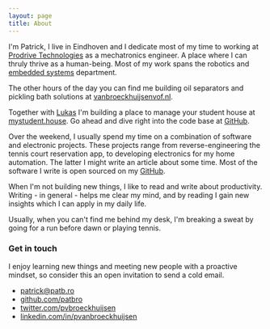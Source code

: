 ```yaml
---
layout: page
title: About
---
```


I'm Patrick, I live in Eindhoven and I dedicate most of my time to working at [Prodrive Technologies](https://prodrive-technologies.com) as a mechatronics engineer. A place where I can thruly thrive as a human-being. Most of my work spans the robotics and [embedded systems](https://prodrive-technologies.com/careers/projects/what-development-for-embedded-systems-is-all-about) department.

The other hours of the day you can find me building oil separators and pickling bath solutions at [vanbroeckhuijsenvof.nl](https://vanbroeckhuijsenvof.nl).

Together with [Lukas](https://lukasant.nl) I'm building a place to manage your student house at [mystudent.house](https://mystudent.house). Go ahead and dive right into the code base at [GitHub](https://github.com/mystudenthouse).

Over the weekend, I usually spend my time on a combination of software and electronic projects. These projects range from reverse-engineering the tennis court reservation app, to developing electronics for my home automation. The latter I might write an article about some time. Most of the software I write is open sourced on my [GitHub](https://github.com/patbro).

When I'm not building new things, I like to read and write about productivity. Writing - in general - helps me clear my mind, and by reading I gain new insights which I can apply in my daily life.

Usually, when you can't find me behind my desk, I'm breaking a sweat by going for a run before dawn or playing tennis.

### Get in touch

I enjoy learning new things and meeting new people with a proactive mindset, so consider this an open invitation to send a cold email.

- [patrick@patb.ro](mailto:patrick@patb.ro)
- [github.com/patbro](https://github.com/patbro)
- [twitter.com/pvbroeckhuijsen](https://twitter.com/pvbroeckhuijsen)
- [linkedin.com/in/pvanbroeckhuijsen](https://linkedin.com/in/pvanbroeckhuijsen)